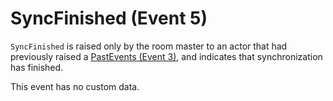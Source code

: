 # SyncFinished (Event 5)

`SyncFinished` is raised only by the room master to an actor that had previously raised a [PastEvents (Event 3)](../PastEvents/README.md), and indicates that synchronization has finished.

This event has no custom data.